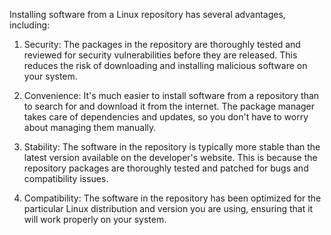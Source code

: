 Installing software from a Linux repository has several advantages, including:

1) Security: The packages in the repository are thoroughly tested and reviewed for security vulnerabilities before they are released. This reduces the risk of downloading and installing malicious software on your system.

2) Convenience: It's much easier to install software from a repository than to search for and download it from the internet. The package manager takes care of dependencies and updates, so you don't have to worry about managing them manually.

3) Stability: The software in the repository is typically more stable than the latest version available on the developer's website. This is because the repository packages are thoroughly tested and patched for bugs and compatibility issues.

4) Compatibility: The software in the repository has been optimized for the particular Linux distribution and version you are using, ensuring that it will work properly on your system.
